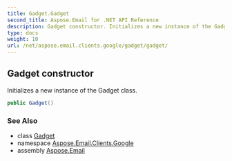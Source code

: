 ```yaml
---
title: Gadget.Gadget
second_title: Aspose.Email for .NET API Reference
description: Gadget constructor. Initializes a new instance of the Gadget class
type: docs
weight: 10
url: /net/aspose.email.clients.google/gadget/gadget/
---
```

## Gadget constructor

Initializes a new instance of the Gadget class.

```csharp
public Gadget()
```

### See Also

* class [Gadget](../)
* namespace [Aspose.Email.Clients.Google](../../gadget/)
* assembly [Aspose.Email](../../../)


